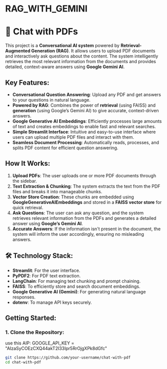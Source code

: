 # RAG_WITH_GEMINI

# 📄 Chat with PDFs

This project is a **Conversational AI system** powered by **Retrieval-Augmented Generation (RAG)**. It allows users to upload PDF documents and interactively ask questions about the content. The system intelligently retrieves the most relevant information from the documents and provides detailed, context-aware answers using **Google Gemini AI**.

##  Key Features:
- **Conversational Question Answering**: Upload any PDF and get answers to your questions in natural language.
- **Powered by RAG**: Combines the power of **retrieval** (using FAISS) and **generation** (using Google’s Gemini AI) to give accurate, context-driven answers.
- **Google Generative AI Embeddings**: Efficiently processes large amounts of text and creates embeddings to enable fast and relevant searches.
- **Simple Streamlit Interface**: Intuitive and easy-to-use interface where users can upload multiple PDF files and interact with them.
- **Seamless Document Processing**: Automatically reads, processes, and splits PDF content for efficient question answering.

##  How It Works:
1. **Upload PDFs**: The user uploads one or more PDF documents through the sidebar.
2. **Text Extraction & Chunking**: The system extracts the text from the PDF files and breaks it into manageable chunks.
3. **Vector Store Creation**: These chunks are embedded using **GoogleGenerativeAIEmbeddings** and stored in a **FAISS vector store** for quick retrieval.
4. **Ask Questions**: The user can ask any question, and the system retrieves relevant information from the PDFs and generates a detailed answer using **Google’s Gemini AI**.
5. **Accurate Answers**: If the information isn't present in the document, the system will inform the user accordingly, ensuring no misleading answers.

## 🛠️ Technology Stack:
- **Streamlit**: For the user interface.
- **PyPDF2**: For PDF text extraction.
- **LangChain**: For managing text chunking and prompt chaining.
- **FAISS**: To efficiently store and search document embeddings.
- **Google Generative AI (Gemini)**: For generating natural language responses.
- **dotenv**: To manage API keys securely.

##  Getting Started:
### 1. Clone the Repository:

use this AIP: GOOGLE_API_KEY = "AIzaSyCOEzCXQ44akT2I33Ipr5RrOjgXPk8dGfc"
```bash
git clone https://github.com/your-username/chat-with-pdf
cd chat-with-pdf
